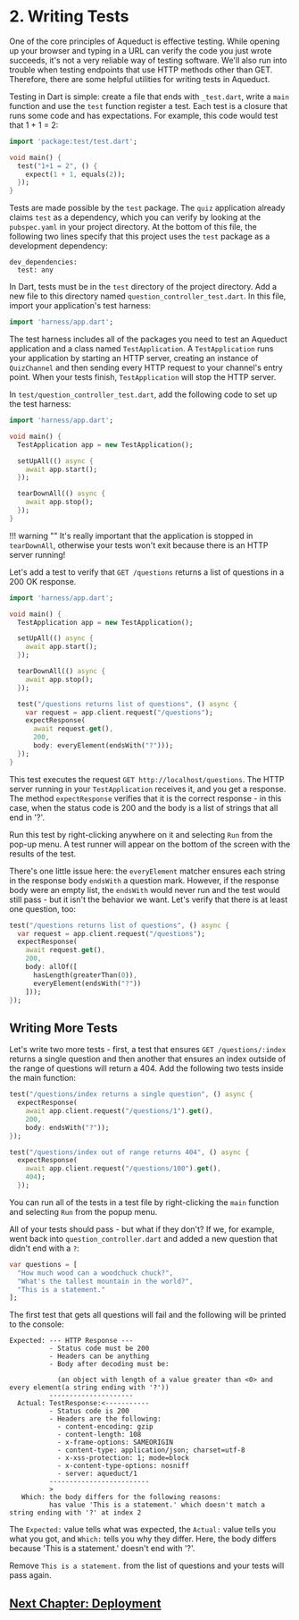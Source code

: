 # 2. Writing Tests

One of the core principles of Aqueduct is effective testing. While opening up your browser and typing in a URL can verify the code you just wrote succeeds, it's not a very reliable way of testing software. We'll also run into trouble when testing endpoints that use HTTP methods other than GET. Therefore, there are some helpful utilities for writing tests in Aqueduct.

Testing in Dart is simple: create a file that ends with `_test.dart`, write a `main` function and use the `test` function register a test. Each test is a closure that runs some code and has expectations. For example, this code would test that 1 + 1 = 2:

```dart
import 'package:test/test.dart';

void main() {
  test("1+1 = 2", () {
    expect(1 + 1, equals(2));
  });
}
```

Tests are made possible by the `test` package. The `quiz` application already claims `test` as a dependency, which you can verify by looking at the `pubspec.yaml` in your project directory. At the bottom of this file, the following two lines specify that this project uses the `test` package as a development dependency:

```
dev_dependencies:
  test: any
```

In Dart, tests must be in the `test` directory of the project directory. Add a new file to this directory named `question_controller_test.dart`. In this file, import your application's test harness:

```dart
import 'harness/app.dart';
```

The test harness includes all of the packages you need to test an Aqueduct application and a class named `TestApplication`. A `TestApplication` runs your application by starting an HTTP server, creating an instance of `QuizChannel` and then sending every HTTP request to your channel's entry point. When your tests finish, `TestApplication` will stop the HTTP server.

In `test/question_controller_test.dart`, add the following code to set up the test harness:

```dart
import 'harness/app.dart';

void main() {
  TestApplication app = new TestApplication();

  setUpAll(() async {
    await app.start();
  });

  tearDownAll(() async {
    await app.stop();
  });  
}
```

!!! warning ""
    It's really important that the application is stopped in `tearDownAll`, otherwise your tests won't exit because there is an HTTP server running!

Let's add a test to verify that `GET /questions` returns a list of questions in a 200 OK response.

```dart
import 'harness/app.dart';

void main() {
  TestApplication app = new TestApplication();

  setUpAll(() async {
    await app.start();
  });

  tearDownAll(() async {
    await app.stop();
  });  

  test("/questions returns list of questions", () async {
    var request = app.client.request("/questions");
    expectResponse(
      await request.get(),
      200,
      body: everyElement(endsWith("?")));
  });
}
```

This test executes the request `GET http://localhost/questions`. The HTTP server running in your `TestApplication` receives it, and you get a response. The method `expectResponse` verifies that it is the correct response - in this case, when the status code is 200 and the body is a list of strings that all end in '?'.

Run this test by right-clicking anywhere on it and selecting `Run` from the pop-up menu. A test runner will appear on the bottom of the screen with the results of the test.

There's one little issue here: the `everyElement` matcher ensures each string in the response body `endsWith` a question mark. However, if the response body were an empty list, the `endsWith` would never run and the test would still pass - but it isn't the behavior we want. Let's verify that there is at least one question, too:

```dart
test("/questions returns list of questions", () async {
  var request = app.client.request("/questions");
  expectResponse(
    await request.get(),
    200,
    body: allOf([
      hasLength(greaterThan(0)),
      everyElement(endsWith("?"))
    ]));
});
```

## Writing More Tests

Let's write two more tests - first, a test that ensures `GET /questions/:index` returns a single question and then another that ensures an index outside of the range of questions will return a 404. Add the following two tests inside the main function:

```dart
test("/questions/index returns a single question", () async {
  expectResponse(
    await app.client.request("/questions/1").get(),
    200,
    body: endsWith("?"));
});

test("/questions/index out of range returns 404", () async {
  expectResponse(
    await app.client.request("/questions/100").get(),
    404);
  });
```

You can run all of the tests in a test file by right-clicking the `main` function and selecting `Run` from the popup menu.

All of your tests should pass - but what if they don't? If we, for example, went back into `question_controller.dart` and added a new question that didn't end with a `?`:

```dart
var questions = [
  "How much wood can a woodchuck chuck?",
  "What's the tallest mountain in the world?",
  "This is a statement."
];
```

The first test that gets all questions will fail and the following will be printed to the console:

```
Expected: --- HTTP Response ---
          - Status code must be 200
          - Headers can be anything
          - Body after decoding must be:

            (an object with length of a value greater than <0> and every element(a string ending with '?'))
          ---------------------
  Actual: TestResponse:<-----------
          - Status code is 200
          - Headers are the following:
            - content-encoding: gzip
            - content-length: 108
            - x-frame-options: SAMEORIGIN
            - content-type: application/json; charset=utf-8
            - x-xss-protection: 1; mode=block
            - x-content-type-options: nosniff
            - server: aqueduct/1
          -------------------------
          >
   Which: the body differs for the following reasons:
          has value 'This is a statement.' which doesn't match a string ending with '?' at index 2
```

The `Expected:` value tells what was expected, the `Actual:` value tells you what you got, and `Which:` tells you why they differ. Here, the body differs because 'This is a statement.' doesn't end with '?'.

Remove `This is a statement.` from the list of questions and your tests will pass again.

## [Next Chapter: Deployment](deployment-and-other-fun-things.md)
